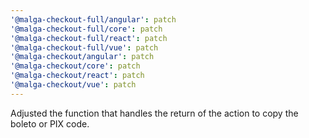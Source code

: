 ```yaml
---
'@malga-checkout-full/angular': patch
'@malga-checkout-full/core': patch
'@malga-checkout-full/react': patch
'@malga-checkout-full/vue': patch
'@malga-checkout/angular': patch
'@malga-checkout/core': patch
'@malga-checkout/react': patch
'@malga-checkout/vue': patch
---
```


Adjusted the function that handles the return of the action to copy the boleto or PIX code.
